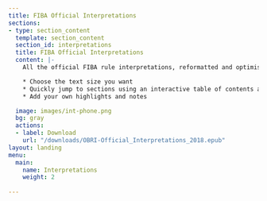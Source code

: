 ```yaml
---
title: FIBA Official Interpretations
sections:
- type: section_content
  template: section_content
  section_id: interpretations
  title: FIBA Official Interpretations
  content: |-
    All the official FIBA rule interpretations, reformatted and optimised for your smart phone or tablet.

    * Choose the text size you want 
    * Quickly jump to sections using an interactive table of contents and index
    * Add your own highlights and notes

  image: images/int-phone.png
  bg: gray
  actions:
  - label: Download
    url: "/downloads/OBRI-Official_Interpretations_2018.epub"
layout: landing
menu:
  main:
    name: Interpretations
    weight: 2
    
---
```

